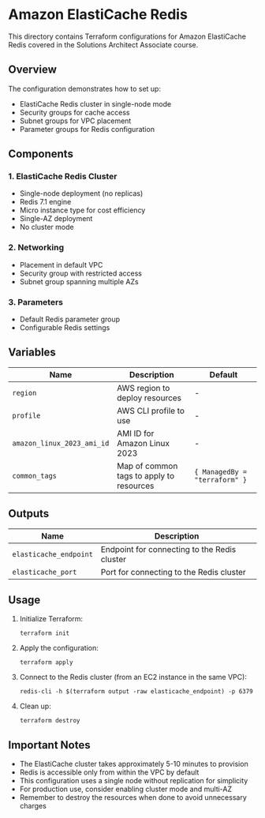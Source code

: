 # Amazon ElastiCache Redis

This directory contains Terraform configurations for Amazon ElastiCache Redis covered in the Solutions Architect Associate course.

## Overview

The configuration demonstrates how to set up:
- ElastiCache Redis cluster in single-node mode
- Security groups for cache access
- Subnet groups for VPC placement
- Parameter groups for Redis configuration

## Components

### 1. ElastiCache Redis Cluster
- Single-node deployment (no replicas)
- Redis 7.1 engine
- Micro instance type for cost efficiency
- Single-AZ deployment
- No cluster mode

### 2. Networking
- Placement in default VPC
- Security group with restricted access
- Subnet group spanning multiple AZs

### 3. Parameters
- Default Redis parameter group
- Configurable Redis settings

## Variables

| Name | Description | Default |
|------|-------------|---------|
| `region` | AWS region to deploy resources | - |
| `profile` | AWS CLI profile to use | - |
| `amazon_linux_2023_ami_id` | AMI ID for Amazon Linux 2023 | - |
| `common_tags` | Map of common tags to apply to resources | `{ ManagedBy = "terraform" }` |

## Outputs

| Name | Description |
|------|-------------|
| `elasticache_endpoint` | Endpoint for connecting to the Redis cluster |
| `elasticache_port` | Port for connecting to the Redis cluster |

## Usage

1. Initialize Terraform:
   ```
   terraform init
   ```

2. Apply the configuration:
   ```
   terraform apply
   ```

3. Connect to the Redis cluster (from an EC2 instance in the same VPC):
   ```
   redis-cli -h $(terraform output -raw elasticache_endpoint) -p 6379
   ```

4. Clean up:
   ```
   terraform destroy
   ```

## Important Notes

- The ElastiCache cluster takes approximately 5-10 minutes to provision
- Redis is accessible only from within the VPC by default
- This configuration uses a single node without replication for simplicity
- For production use, consider enabling cluster mode and multi-AZ
- Remember to destroy the resources when done to avoid unnecessary charges